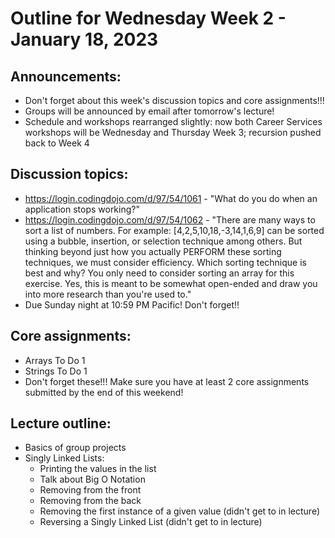 # Outline for Wednesday Week 2 - January 18, 2023

## Announcements:
- Don't forget about this week's discussion topics and core assignments!!!
- Groups will be announced by email after tomorrow's lecture!
- Schedule and workshops rearranged slightly: now both Career Services workshops will be Wednesday and Thursday Week 3; recursion pushed back to Week 4

## Discussion topics:
- https://login.codingdojo.com/d/97/54/1061 - "What do you do when an application stops working?"
- https://login.codingdojo.com/d/97/54/1062 - "There are many ways to sort a list of numbers. For example: [4,2,5,10,18,-3,14,1,6,9] can be sorted using a bubble, insertion, or selection technique among others.  But thinking beyond just how you actually PERFORM these sorting techniques, we must consider efficiency.  Which sorting technique is best and why? You only need to consider sorting an array for this exercise.  Yes, this is meant to be somewhat open-ended and draw you into more research than you're used to."
- Due Sunday night at 10:59 PM Pacific!  Don't forget!!

## Core assignments:
- Arrays To Do 1
- Strings To Do 1
- Don't forget these!!!  Make sure you have at least 2 core assignments submitted by the end of this weekend!

## Lecture outline:
- Basics of group projects
- Singly Linked Lists:
    - Printing the values in the list
    - Talk about Big O Notation
    - Removing from the front
    - Removing from the back
    - Removing the first instance of a given value (didn't get to in lecture)
    - Reversing a Singly Linked List (didn't get to in lecture)
